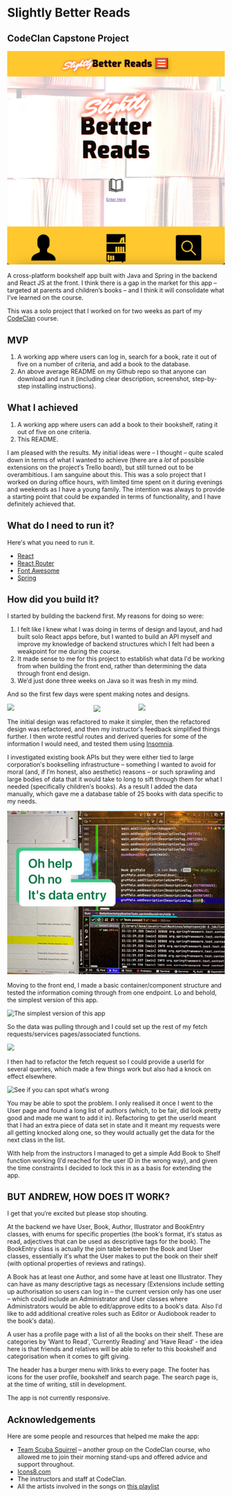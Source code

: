 # Slightly Better Reads 
## CodeClan Capstone Project

![Screenshot of the app's homepage](https://github.com/aagb1884/capstone_project/blob/adding_services/client/public/README_images/home_page.png?raw=true)

A cross-platform bookshelf app built with Java and Spring in the backend and React JS at the front.
I think there is a gap in the market for this app – targeted at parents and children’s books – and I think it will consolidate what I’ve learned on the course.

This was a solo project that I worked on for two weeks as part of my [CodeClan](https://codeclan.com/) course.

## MVP

1. A working app where users can log in, search for a book, rate it out of five on a number of criteria, and add a book to the database.
2. An above average README on my Github repo so that anyone can download and run it (including clear description, screenshot, step-by-step installing instructions).

## What I achieved

1. A working app where users can add a book to their bookshelf, rating it out of five on one criteria.
2. This README.

I am pleased with the results. My initial ideas were – I thought – quite scaled down in terms of what I wanted to achieve (there are a *lot* of possible extensions on the project′s Trello board), but still turned out to be overambitious. I am sanguine about this. This was a solo project that I worked on during office hours, with limited time spent on it during evenings and weekends as I have a young family. The intention was always to provide a starting point that could be expanded in terms of functionality, and I have definitely achieved that. 

## What do I need to run it?

Here′s what you need to run it.

* [React](https://react.dev/)
* [React Router](https://reactrouter.com/en/main)
* [Font Awesome](https://fontawesome.com/v5/docs/web/use-with/react)
* [Spring](https://spring.io/)

## How did you build it?

I started by building the backend first. My reasons for doing so were:

1. I felt like I knew what I was doing in terms of design and layout, and had built solo React apps before, but I wanted to build an API myself and improve my knowledge of backend structures which I felt had been a weakpoint for me during the course.
2. It made sense to me for this project to establish what data I′d be working from when building the front end, rather than determining the data through front end design.
3. We′d just done three weeks on Java so it was fresh in my mind.

And so the first few days were spent making notes and designs. 

<img align="center" src="https://github.com/aagb1884/capstone_project/assets/113289014/e6687004-b1d4-49b5-90bf-70b8850f7ebf" width="200">

<img align="left" src="https://github.com/aagb1884/capstone_project/assets/113289014/b8d68fa2-7e76-48e6-a91f-4630b6de4ee4" width="200">

<img align="right" src="https://github.com/aagb1884/capstone_project/assets/113289014/4aacc598-8087-4b97-a02b-19d2d0fd3776" width="200">

The initial design was refactored to make it simpler, then the refactored design was refactored, and then my instructor′s feedback simplified things further. I then wrote restful routes and derived queries for some of the information I would need, and tested them using [Insomnia](https://insomnia.rest/).

I investigated existing book APIs but they were either tied to large corporation′s bookselling infrastructure – something I wanted to avoid for moral (and, if I′m honest, also aesthetic) reasons – or such sprawling and large bodies of data that it would take to long to sift through them for what I needed (specifically children′s books). As a result I added the data manually, which gave me a database table of 25 books with data specific to my needs.

![Data Entry](https://github.com/aagb1884/capstone_project/blob/adding_services/client/public/README_images/data_entry.jpeg?raw=true)


Moving to the front end, I made a basic container/component structure and tested the information coming through from one endpoint. Lo and behold, the simplest version of this app.

![The simplest version of this app](https://github.com/aagb1884/capstone_project/blob/adding_services/client/public/README_images/basic_version.png?raw=true)

So the data was pulling through and I could set up the rest of my fetch requests/services pages/associated functions.

<p justify="center"> <img src="https://github.com/aagb1884/capstone_project/assets/113289014/387bf08a-94e7-4bb0-b151-1992446795ca" >
</p>

I then had to refactor the fetch request so I could provide a userId for several queries, which made a few things work but also had a knock on effect elsewhere.

![See if you can spot what′s wrong](https://github.com/aagb1884/capstone_project/blob/adding_services/client/public/README_images/this_is_fine.png?raw=true)

You may be able to spot the problem. I only realised it once I went to the User page and found a long list of authors (which, to be fair, did look pretty good and made me want to add it in). Refactoring to get the userId meant that I had an extra piece of data set in state and it meant my requests were all getting knocked along one, so they would actually get the data for the next class in the list.

With help from the instructors I managed to get a simple Add Book to Shelf function working (I′d reached for the user ID in the wrong way), and given the time constraints I decided to lock this in as a basis for extending the app.

## BUT ANDREW, HOW DOES IT WORK?

I get that you′re excited but please stop shouting. 

At the backend we have User, Book, Author, Illustrator and BookEntry classes, with enums for specific properties (the book′s format, it′s status as read, adjectives that can be used as descriptive tags for the book). The BookEntry class is actually the join table between the Book and User classes, essentially it′s what the User makes to put the book on their shelf (with optional properties of reviews and ratings).

A Book has at least one Author, and some have at least one Illustrator.  They can have as many descriptive tags as necessary (Extensions include setting up authorisation so users can log in – the current version only has one user – which could include an Administrator and User classes where Administrators would be able to edit/approve edits to a book′s data. Also I′d like to add additional creative roles such as Editor or Audiobook reader to the book′s data). 

A user has a profile page with a list of all the books on their shelf. These are categories by ′Want to Read′, ′Currently Reading′ and ′Have Read′ - the idea here is that friends and relatives will be able to refer to this bookshelf and categorisation when it comes to gift giving.

The header has a burger menu with links to every page. The footer has icons for the user profile, bookshelf and search page. The search page is, at the time of writing, still in development.

The app is not currently responsive.

## Acknowledgements

Here are some people and resources that helped me make the app:

* [Team Scuba Squirrel](https://github.com/GPSPic/Scuba_Squirrel) – another group on the CodeClan course, who allowed me to join their morning stand-ups and offered advice and support throughout.
* [Icons8.com](https://icons8.com/icons)
* The instructors and staff at CodeClan.
* All the artists involved in the songs on [this playlist](https://music.apple.com/gb/playlist/june-2023/pl.u-GgA5e66sd2rL2q)
